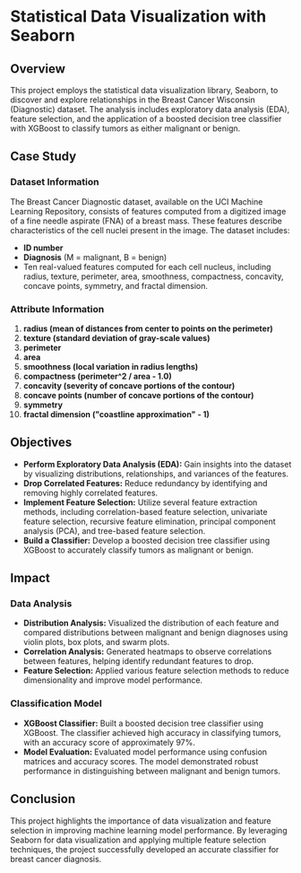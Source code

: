 # Statistical Data Visualization with Seaborn

## Overview
This project employs the statistical data visualization library, Seaborn, to discover and explore relationships in the Breast Cancer Wisconsin (Diagnostic) dataset. The analysis includes exploratory data analysis (EDA), feature selection, and the application of a boosted decision tree classifier with XGBoost to classify tumors as either malignant or benign.

## Case Study
### Dataset Information
The Breast Cancer Diagnostic dataset, available on the UCI Machine Learning Repository, consists of features computed from a digitized image of a fine needle aspirate (FNA) of a breast mass. These features describe characteristics of the cell nuclei present in the image. The dataset includes:
- **ID number**
- **Diagnosis** (M = malignant, B = benign)
- Ten real-valued features computed for each cell nucleus, including radius, texture, perimeter, area, smoothness, compactness, concavity, concave points, symmetry, and fractal dimension.

### Attribute Information
1. **radius (mean of distances from center to points on the perimeter)**
2. **texture (standard deviation of gray-scale values)**
3. **perimeter**
4. **area**
5. **smoothness (local variation in radius lengths)**
6. **compactness (perimeter^2 / area - 1.0)**
7. **concavity (severity of concave portions of the contour)**
8. **concave points (number of concave portions of the contour)**
9. **symmetry**
10. **fractal dimension ("coastline approximation" - 1)**

## Objectives
- **Perform Exploratory Data Analysis (EDA):** Gain insights into the dataset by visualizing distributions, relationships, and variances of the features.
- **Drop Correlated Features:** Reduce redundancy by identifying and removing highly correlated features.
- **Implement Feature Selection:** Utilize several feature extraction methods, including correlation-based feature selection, univariate feature selection, recursive feature elimination, principal component analysis (PCA), and tree-based feature selection.
- **Build a Classifier:** Develop a boosted decision tree classifier using XGBoost to accurately classify tumors as malignant or benign.

## Impact
### Data Analysis
- **Distribution Analysis:** Visualized the distribution of each feature and compared distributions between malignant and benign diagnoses using violin plots, box plots, and swarm plots.
- **Correlation Analysis:** Generated heatmaps to observe correlations between features, helping identify redundant features to drop.
- **Feature Selection:** Applied various feature selection methods to reduce dimensionality and improve model performance.

### Classification Model
- **XGBoost Classifier:** Built a boosted decision tree classifier using XGBoost. The classifier achieved high accuracy in classifying tumors, with an accuracy score of approximately 97%.
- **Model Evaluation:** Evaluated model performance using confusion matrices and accuracy scores. The model demonstrated robust performance in distinguishing between malignant and benign tumors.

## Conclusion
This project highlights the importance of data visualization and feature selection in improving machine learning model performance. By leveraging Seaborn for data visualization and applying multiple feature selection techniques, the project successfully developed an accurate classifier for breast cancer diagnosis.
